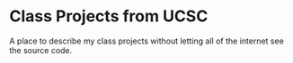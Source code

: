 # Class Projects from UCSC
A place to describe my class projects without letting all of the internet see the source code.

